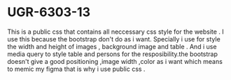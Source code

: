 # UGR-6303-13
This is a public css that contains all neccessary css style for the website . I use this because the bootstrap don't do as i want.
Specially i use for style the width and height of images , background image and table . And i use media query to style table and persons for the
resposibility.the bootstrap doesn't give a good positioning ,image width ,color  as i want which means to memic my figma  that is why i use public css .
